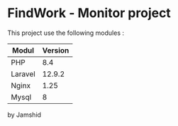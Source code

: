 # FindWork - Monitor project

This project use the following modules :

| Modul  | Version |
|--------|---------|
| PHP    | 8.4     |
| Laravel | 12.9.2  |
| Nginx  | 1.25    |
| Mysql  | 8       |

by Jamshid
